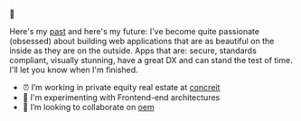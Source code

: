  👋

Here's my [past](https://www.linkedin.com/in/kevinlint/) and here's my future: I've become quite passionate (obsessed) about building web
applications that are as beautiful on the inside as they are on the outside. Apps that are: secure, standards compliant, visually stunning, have a great DX and can stand the test of time. I'll let you know when I'm finished.

- ⏰ I’m working in private equity real estate at [concreit](http://concreit.com)
- 🎈 I'm experimenting with Frontend-end architectures
- 🍩 I’m looking to collaborate on [oem](http://github.com/lintttrapmedia/oem)
